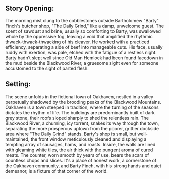 ## Story Opening:

The morning mist clung to the cobblestones outside Bartholomew "Barty" Finch's butcher shop, "The Daily Grind," like a damp, unwelcome guest. The scent of sawdust and brine, usually so comforting to Barty, was swallowed whole by the oppressive fog, leaving a void that amplified the rhythmic thwack-thwack-thwacking of his cleaver. He worked with a practiced efficiency, separating a side of beef into manageable cuts. His face, usually ruddy with exertion, was pale, etched with the fatigue of a restless night. Barty hadn’t slept well since Old Man Hemlock had been found facedown in the mud beside the Blackwood River, a gruesome sight even for someone accustomed to the sight of parted flesh.

## Setting:

The scene unfolds in the fictional town of Oakhaven, nestled in a valley perpetually shadowed by the brooding peaks of the Blackwood Mountains. Oakhaven is a town steeped in tradition, where the turning of the seasons dictates the rhythm of life. The buildings are predominantly built of dark grey stone, their roofs sloped sharply to shed the relentless rain. The Blackwood River, a churning, icy torrent, snakes its way through the town, separating the more prosperous uptown from the poorer, grittier dockside area where "The Daily Grind" stands. Barty's shop is small, but well-maintained, the front window meticulously cleaned and displaying a tempting array of sausages, hams, and roasts. Inside, the walls are lined with gleaming white tiles, the air thick with the pungent aroma of cured meats. The counter, worn smooth by years of use, bears the scars of countless chops and slices. It's a place of honest work, a cornerstone of the Oakhaven community, and Barty Finch, with his strong hands and quiet demeanor, is a fixture of that corner of the world.
